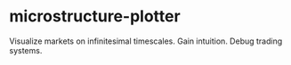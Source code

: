 # microstructure-plotter
Visualize markets on infinitesimal timescales. Gain intuition. Debug trading systems. 
